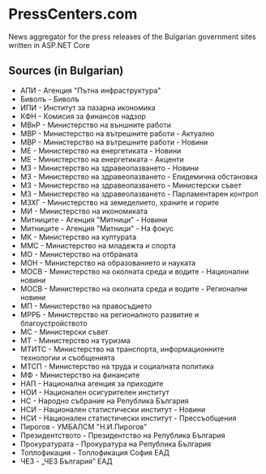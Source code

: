 # PressCenters.com
News aggregator for the press releases of the Bulgarian government sites written in ASP.NET Core

## Sources (in Bulgarian)

* АПИ - Агенция "Пътна инфраструктура"
* Биволъ - Биволъ
* ИПИ - Институт за пазарна икономика
* КФН - Комисия за финансов надзор
* МВнР - Министерство на външните работи
* МВР - Министерство на вътрешните работи - Актуално
* МВР - Министерство на вътрешните работи - Новини
* МЕ - Министерство на енергетиката - Новини
* МЕ - Министерство на енергетиката - Акценти
* МЗ - Министерство на здравеопазването - Новини
* МЗ - Министерство на здравеопазването - Епидемична обстановка
* МЗ - Министерство на здравеопазването - Министерски съвет
* МЗ - Министерство на здравеопазването - Парламентарен контрол
* МЗХГ - Министерство на земеделието, храните и горите
* МИ - Министерство на икономиката
* Митниците - Агенция "Митници" - Новини
* Митниците - Агенция "Митници" - На фокус
* МК - Министерство на културата
* ММС - Министерство на младежта и спорта
* МО - Министерство на отбраната
* МОН - Министерство на образованието и науката
* МОСВ - Министерство на околната среда и водите - Национални новини
* МОСВ - Министерство на околната среда и водите - Регионални новини
* МП - Министерство на правосъдието
* МРРБ - Министерство на регионалното развитие и благоустройството
* МС - Министерски съвет
* МТ - Министерство на туризма
* МТИТС - Министерство на транспорта, информационните технологии и съобщенията
* МТСП - Министерство на труда и социалната политика
* МФ - Министерство на финансите
* НАП - Национална агенция за приходите
* НОИ - Национален осигурителен институт
* НС - Народно събрание на Република България
* НСИ - Национален статистически институт - Новини
* НСИ - Национален статистически институт - Прессъобщения
* Пирогов - УМБАЛСМ "Н.И.Пирогов"
* Президентството - Президентство на Република България
* Прокуратурата - Прокуратура на Република България
* Топлофикация - Топлофикация София ЕАД
* ЧЕЗ - „ЧЕЗ България” ЕАД
